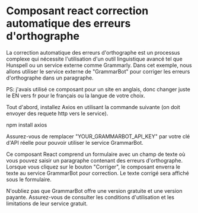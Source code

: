 # Composant react correction automatique des erreurs d'orthographe

La correction automatique des erreurs d'orthographe est un processus complexe qui nécessite l'utilisation d'un outil linguistique avancé tel que Hunspell ou un service externe comme Grammarly. Dans cet exemple, nous allons utiliser le service externe de "GrammarBot" pour corriger les erreurs d'orthographe dans un paragraphe.

PS: j'avais utilisé ce composant pour un site en anglais, donc changer juste le EN vers fr pour le français ou la langue de votre choix.

Tout d'abord, installez Axios en utilisant la commande suivante (on doit envoyer des requete http vers le service).

npm install axios


Assurez-vous de remplacer "YOUR_GRAMMARBOT_API_KEY" par votre clé d'API réelle pour pouvoir utiliser le service GrammarBot.

Ce composant React comprend un formulaire avec un champ de texte où vous pouvez saisir un paragraphe contenant des erreurs d'orthographe. Lorsque vous cliquez sur le bouton "Corriger", le composant enverra le texte au service GrammarBot pour correction. Le texte corrigé sera affiché sous le formulaire.

N'oubliez pas que GrammarBot offre une version gratuite et une version payante. Assurez-vous de consulter les conditions d'utilisation et les limitations de leur service gratuit.
